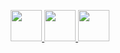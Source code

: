 <p align="center">
  <a href="https://twitter.com/Sejan__Mahmud" target="_blank">
    <img src="https://upload.wikimedia.org/wikipedia/commons/5/53/X_logo_2023_original.svg" width="50" height="50"/>
  </a>
  <a href="https://www.reddit.com/user/Sejan__Mahmud" target="_blank">
    <img src="https://upload.wikimedia.org/wikipedia/commons/8/82/Reddit_logo_and_wordmark.svg" width="50" height="50"/>
  </a>
  <a href="https://www.tumblr.com/blog/view/sejanmahmud" target="_blank">
    <img src="https://upload.wikimedia.org/wikipedia/commons/3/3c/Tumblr_Logo.svg" width="50" height="50"/>
  </a>
</p>
